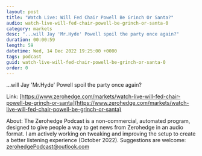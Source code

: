 ```yaml
---
layout: post
title: "Watch Live: Will Fed Chair Powell Be Grinch Or Santa?"
audio: watch-live-will-fed-chair-powell-be-grinch-or-santa-0
category: markets
desc: "...will Jay 'Mr.Hyde' Powell spoil the party once again?"
duration: 00:00:59
length: 59
datetime: Wed, 14 Dec 2022 19:25:00 +0000
tags: podcast
guid: watch-live-will-fed-chair-powell-be-grinch-or-santa-0
order: 0
---
```

...will Jay 'Mr.Hyde' Powell spoil the party once again?

Link: [https://www.zerohedge.com/markets/watch-live-will-fed-chair-powell-be-grinch-or-santa](https://www.zerohedge.com/markets/watch-live-will-fed-chair-powell-be-grinch-or-santa)

About: The Zerohedge Podcast is a non-commercial, automated program, designed to give people a way to get news from Zerohedge in an audio format.  I am actively working on tweaking and improving the setup to create a better listening experience (October 2022).  Suggestions are welcome: [zerohedgePodcast@outlook.com](mailto:zerohedgePodcast@outlook.com)